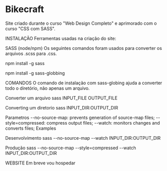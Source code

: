 # Bikecraft

Site criado durante o curso "Web Design Completo" e aprimorado com o curso "CSS com SASS".

INSTALAÇÃO
Ferramentas usadas na criação do site:

SASS (node/npm)
Os seguintes comandos foram usados para converter os arquivos .scss para .css.

npm install -g sass

npm install -g sass-globbing

COMANDOS
O comando de instalação com sass-globing ajuda a converter todo o diretório, não apenas um arquivo.

Converter um arquivo
sass INPUT_FILE OUTPUT_FILE

Converting um diretorio
sass INPUT_DIR:OUTPUT_DIR

Parametros
--no-source-map: prevents generation of source-map files;
--style=compressed: compress output files;
--watch: monitors changes and converts files;
Examples

Desenvolvimento
sass --no-source-map --watch INPUT_DIR:OUTPUT_DIR

Produção
sass --no-source-map --style=compressed --watch INPUT_DIR:OUTPUT_DIR

WEBSITE
Em breve vou hospedar
